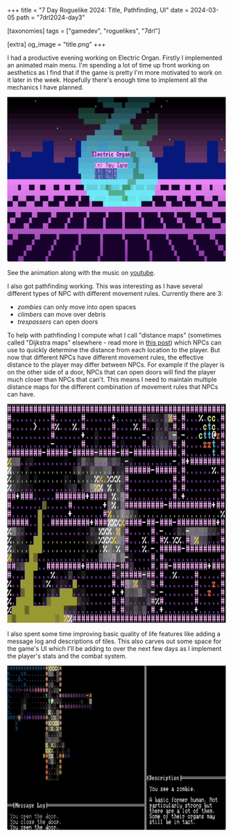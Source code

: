 +++
title = "7 Day Roguelike 2024: Title, Pathfinding, UI"
date = 2024-03-05
path = "7drl2024-day3"

[taxonomies]
tags = ["gamedev", "roguelikes", "7drl"]

[extra]
og_image = "title.png"
+++

I had a productive evening working on Electric Organ. Firstly I implemented an
animated main menu. I'm spending a lot of time up front working on aesthetics
as I find that if the game is pretty I'm more motivated to work on it later in
the week. Hopefully there's enough time to implement all the mechanics I have
planned.

![Main menu of the game. The foreground is a neon pink grid. The background is a city with a night sky behind it. There is a floating blue anatomical heart.](menu.png)

See the animation along with the music on [youtube](https://youtu.be/y5wBxGF-kPM).

<!-- more -->

I also got pathfinding working. This was interesting as I have several different types of NPC with different movement rules. Currently there are 3:
 - _zombies_ can only move into open spaces
 - _climbers_ can move over debris
 - _trespassers_ can open doors

To help with pathfinding I compute what I call "distance maps" (sometimes
called "Dijkstra maps" elsewhere - read more in [this post](@/blog/pathfinding-on-a-grid/index.md)) which NPCs can use to quickly determine the distance from each
location to the player. But now that different NPCs have different movement
rules, the effective distance to the player may differ between NPCs. For
example if the player is on the other side of a door, NPCs that can open doors
will find the player much closer than NPCs that can't. This means I need to
maintain multiple distance maps for the different combination of movement rules
that NPCs can have.

![Gameplay with the entire map revealed. Enemies are grouped around the player.](pathfinding.png)

I also spent some time improving basic quality of life features like adding a
message log and descriptions of tiles. This also carves out some space for the
game's UI which I'll be adding to over the next few days as I implement the
player's stats and the combat system.

![Gameplay showing the UI with text descriptions of actions and tiles.](screenshot.png)
